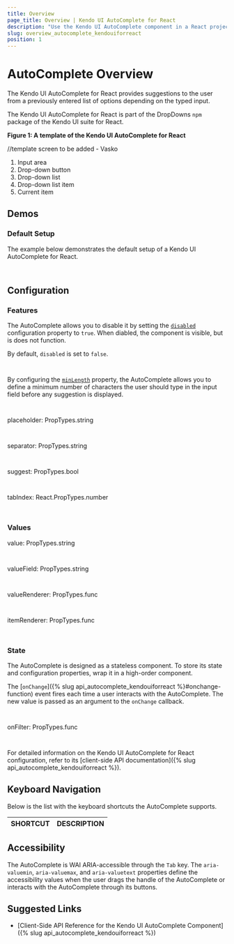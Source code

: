 ```yaml
---
title: Overview
page_title: Overview | Kendo UI AutoComplete for React
description: "Use the Kendo UI AutoComplete component in a React project."
slug: overview_autocomplete_kendouiforreact
position: 1
---
```


# AutoComplete Overview

The Kendo UI AutoComplete for React provides suggestions to the user from a previously entered list of options depending on the typed input.

The Kendo UI AutoComplete for React is part of the DropDowns `npm` package of the Kendo UI suite for React.

**Figure 1: A template of the Kendo UI AutoComplete for React**

//template screen to be added - Vasko

1. Input area 
2. Drop-down button
3. Drop-down list
4. Drop-down list item
5. Current item

## Demos

### Default Setup

The example below demonstrates the default setup of a Kendo UI AutoComplete for React.

```html-preview

```
```jsx

```

## Configuration

### Features

The AutoComplete allows you to disable it by setting the [`disabled`]() configuration property to `true`. When diabled, the component is visible, but is does not function. 

By default, `disabled` is set to `false`.

```html

```
```jsx

```

By configuring the [`minLength`]() property, the AutoComplete allows you to define a minimum number of characters the user should type in the input field before any suggestion is displayed.  

```html

```
```jsx

```

placeholder: PropTypes.string

```html

```
```jsx

```

separator: PropTypes.string

```html

```
```jsx

```

suggest: PropTypes.bool

```html

```
```jsx

```

tabIndex: React.PropTypes.number

```html

```
```jsx

```

### Values

value: PropTypes.string

```html

```
```jsx

```

valueField: PropTypes.string

```html

```
```jsx

```

valueRenderer: PropTypes.func

```html

```
```jsx

```

itemRenderer: PropTypes.func

```html

```
```jsx

```

### State

The AutoComplete is designed as a stateless component. To store its state and configuration properties, wrap it in a high-order component.

The [`onChange`]({% slug api_autocomplete_kendouiforreact %}#onchange-function) event fires each time a user interacts with the AutoComplete. The new value is passed as an argument to the `onChange` callback.

```html

```
```jsx

```

onFilter: PropTypes.func

```html

```
```jsx

```

For detailed information on the Kendo UI AutoComplete for React configuration, refer to its [client-side API documentation]({% slug api_autocomplete_kendouiforreact %}).

## Keyboard Navigation

Below is the list with the keyboard shortcuts the AutoComplete supports.

| SHORTCUT                            | DESCRIPTION         |
|:---                                 |:---                 |

## Accessibility

The AutoComplete is WAI ARIA-accessible through the `Tab` key. The `aria-valuemin`, `aria-valuemax`, and `aria-valuetext` properties define the accessibility values when the user drags the handle of the AutoComplete or interacts with the AutoComplete through its buttons.

## Suggested Links

* [Client-Side API Reference for the Kendo UI AutoComplete Component]({% slug api_autocomplete_kendouiforreact %})
